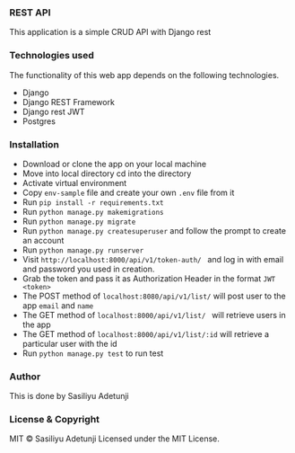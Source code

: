 ### REST API

This application is a simple CRUD API with Django rest


### Technologies used
The functionality of this web app depends on the following technologies.

- Django
- Django REST Framework
- Django rest JWT
- Postgres


### Installation
- Download or clone the app on your local machine
- Move into local directory cd into the directory
- Activate virtual environment
- Copy `env-sample` file and create your own `.env` file from it
- Run `pip install -r requirements.txt`
- Run `python manage.py makemigrations`
- Run `python manage.py migrate`
- Run `python manage.py createsuperuser` and follow the prompt to create an account
- Run `python manage.py runserver`
- Visit `http://localhost:8000/api/v1/token-auth/ ` and log in with email and password you used in creation.
- Grab the token and pass it as Authorization Header in the format `JWT <token>`
- The POST method of `localhost:8080/api/v1/list/` will post user to the app `email` and `name` 
- The GET method of `localhost:8000/api/v1/list/ ` will retrieve users in the app
- The GET method of `localhost:8000/api/v1/list/:id` will retrieve a particular user with the id
- Run `python manage.py test` to run test

### Author
This is done by Sasiliyu Adetunji

### License & Copyright
MIT © Sasiliyu Adetunji Licensed under the MIT License.